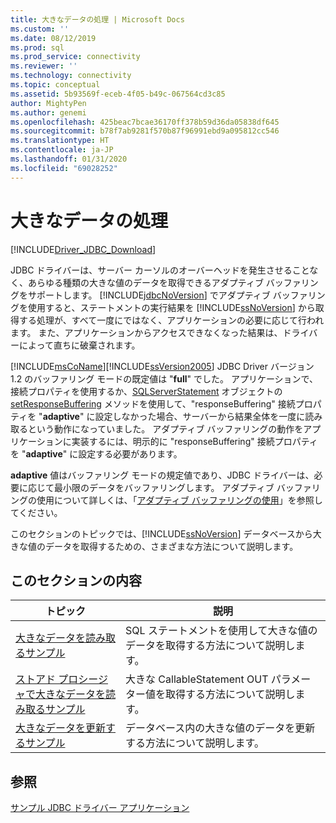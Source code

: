 ```yaml
---
title: 大きなデータの処理 | Microsoft Docs
ms.custom: ''
ms.date: 08/12/2019
ms.prod: sql
ms.prod_service: connectivity
ms.reviewer: ''
ms.technology: connectivity
ms.topic: conceptual
ms.assetid: 5b93569f-eceb-4f05-b49c-067564cd3c85
author: MightyPen
ms.author: genemi
ms.openlocfilehash: 425beac7bcae36170ff378b59d36da05838df645
ms.sourcegitcommit: b78f7ab9281f570b87f96991ebd9a095812cc546
ms.translationtype: HT
ms.contentlocale: ja-JP
ms.lasthandoff: 01/31/2020
ms.locfileid: "69028252"
---
```

# <a name="working-with-large-data"></a>大きなデータの処理

[!INCLUDE[Driver_JDBC_Download](../../../includes/driver_jdbc_download.md)]

JDBC ドライバーは、サーバー カーソルのオーバーヘッドを発生させることなく、あらゆる種類の大きな値のデータを取得できるアダプティブ バッファリングをサポートします。 [!INCLUDE[jdbcNoVersion](../../../includes/jdbcnoversion_md.md)] でアダプティブ バッファリングを使用すると、ステートメントの実行結果を [!INCLUDE[ssNoVersion](../../../includes/ssnoversion-md.md)] から取得する処理が、すべて一度にではなく、アプリケーションの必要に応じて行われます。 また、アプリケーションからアクセスできなくなった結果は、ドライバーによって直ちに破棄されます。  
  
[!INCLUDE[msCoName](../../../includes/msconame_md.md)][!INCLUDE[ssVersion2005](../../../includes/ssversion2005-md.md)] JDBC Driver バージョン 1.2 のバッファリング モードの既定値は "**full**" でした。 アプリケーションで、接続プロパティを使用するか、[SQLServerStatement](../../../connect/jdbc/reference/sqlserverstatement-class.md) オブジェクトの [setResponseBuffering](../../../connect/jdbc/reference/setresponsebuffering-method-sqlserverstatement.md) メソッドを使用して、"responseBuffering" 接続プロパティを "**adaptive**" に設定しなかった場合、サーバーから結果全体を一度に読み取るという動作になっていました。 アダプティブ バッファリングの動作をアプリケーションに実装するには、明示的に "responseBuffering" 接続プロパティを "**adaptive**" に設定する必要があります。  
  
**adaptive** 値はバッファリング モードの規定値であり、JDBC ドライバーは、必要に応じて最小限のデータをバッファリングします。 アダプティブ バッファリングの使用について詳しくは、「[アダプティブ バッファリングの使用](../../../connect/jdbc/using-adaptive-buffering.md)」を参照してください。  
  
このセクションのトピックでは、[!INCLUDE[ssNoVersion](../../../includes/ssnoversion-md.md)] データベースから大きな値のデータを取得するための、さまざまな方法について説明します。  
  
## <a name="in-this-section"></a>このセクションの内容  
  
| トピック                                                                                                                         | 説明                                                              |
| ----------------------------------------------------------------------------------------------------------------------------- | ------------------------------------------------------------------------ |
| [大きなデータを読み取るサンプル](../../../connect/jdbc/code-samples/reading-large-data-sample.md)                                               | SQL ステートメントを使用して大きな値のデータを取得する方法について説明します。       |
| [ストアド プロシージャで大きなデータを読み取るサンプル](../../../connect/jdbc/code-samples/reading-large-data-with-stored-procedures-sample.md) | 大きな CallableStatement OUT パラメーター値を取得する方法について説明します。 |
| [大きなデータを更新するサンプル](../../../connect/jdbc/code-samples/updating-large-data-sample.md)                                             | データベース内の大きな値のデータを更新する方法について説明します。                |
  
## <a name="see-also"></a>参照

[サンプル JDBC ドライバー アプリケーション](../../../connect/jdbc/code-samples/sample-jdbc-driver-applications.md)  
  
